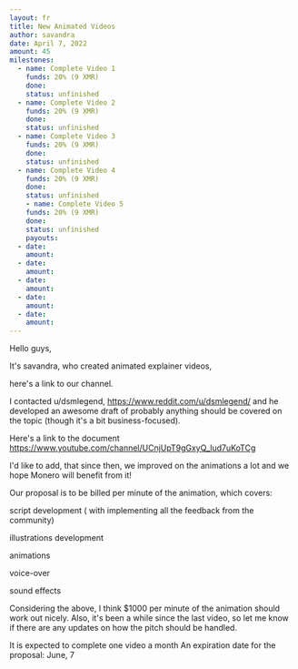 ```yaml
---
layout: fr
title: New Animated Videos
author: savandra
date: April 7, 2022
amount: 45
milestones:
  - name: Complete Video 1
    funds: 20% (9 XMR)
    done:
    status: unfinished
  - name: Complete Video 2
    funds: 20% (9 XMR)
    done:
    status: unfinished
  - name: Complete Video 3
    funds: 20% (9 XMR)
    done:
    status: unfinished
  - name: Complete Video 4
    funds: 20% (9 XMR)
    done:
    status: unfinished
    - name: Complete Video 5
    funds: 20% (9 XMR)
    done:
    status: unfinished
    payouts:
  - date:
    amount:
  - date:
    amount:
  - date:
    amount:
  - date:
    amount:
  - date:
    amount:
---
```

Hello guys,

It's savandra, who created animated explainer videos,

here's a link to our channel.

I contacted u/dsmlegend, https://www.reddit.com/u/dsmlegend/ and he developed an awesome draft of probably anything should be covered on the topic (though it's a bit business-focused).

Here's a link to the document https://www.youtube.com/channel/UCnjUpT9gGxyQ_lud7uKoTCg

I'd like to add, that since then, we improved on the animations a lot and we hope Monero will benefit from it!


Our proposal is to be billed per minute of the animation, which covers:

script development ( with implementing all the feedback from the community)

illustrations development

animations

voice-over

sound effects

Considering the above, I think $1000 per minute of the animation should work out nicely.
Also, it's been a while since the last video, so let me know if there are any updates on how the pitch should be handled.

It is expected to complete one video a month
An expiration date for the proposal: June, 7
